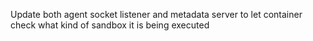 Update both agent socket listener and metadata server to let container check what kind of sandbox it is being executed 
